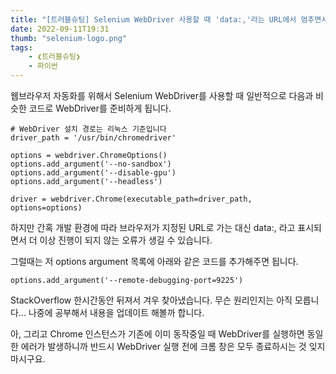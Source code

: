 ```yaml
---
title: "[트러블슈팅] Selenium WebDriver 사용할 때 'data:,'라는 URL에서 멈추면서 자동화가 실행이 안되는 경우"
date: 2022-09-11T19:31
thumb: "selenium-logo.png"
tags: 
    - ❮트러블슈팅❯
    - 파이썬
---
```


웹브라우저 자동화를 위해서 Selenium WebDriver를 사용할 때 일반적으로 다음과 비슷한 코드로 WebDriver를 준비하게 됩니다.

```
# WebDriver 설치 경로는 리눅스 기준입니다
driver_path = '/usr/bin/chromedriver'

options = webdriver.ChromeOptions()
options.add_argument('--no-sandbox')
options.add_argument('--disable-gpu')
options.add_argument('--headless')

driver = webdriver.Chrome(executable_path=driver_path, options=options)
```

하지만 간혹 개발 환경에 따라 브라우저가 지정된 URL로 가는 대신 data:, 라고 표시되면서 더 이상 진행이 되지 않는 오류가 생길 수 있습니다.

그럴때는 저 options argument 목록에 아래와 같은 코드를 추가해주면 됩니다.

```
options.add_argument('--remote-debugging-port=9225')
```

StackOverflow 한시간동안 뒤져서 겨우 찾아냈습니다. 무슨 원리인지는 아직 모릅니다... 나중에 공부해서 내용을 업데이트 해볼까 합니다.

아, 그리고 Chrome 인스턴스가 기존에 이미 동작중일 때 WebDriver를 실행하면 동일한 에러가 발생하니까 반드시 WebDriver 실행 전에 크롬 창은 모두 종료하시는 것 잊지 마시구요.